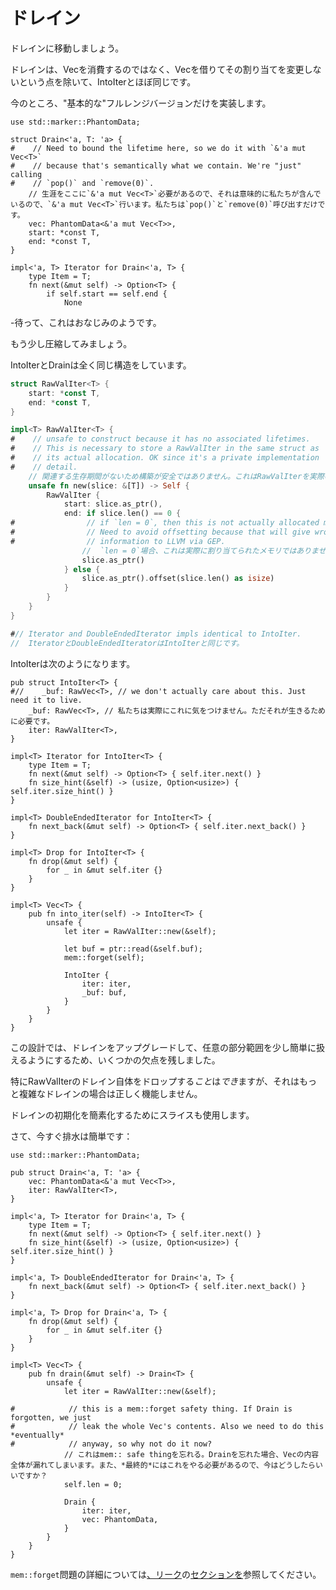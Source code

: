 # <!--Drain--> ドレイン

<!--Let's move on to Drain.-->
ドレインに移動しましょう。
<!--Drain is largely the same as IntoIter, except that instead of consuming the Vec, it borrows the Vec and leaves its allocation untouched.-->
ドレインは、Vecを消費するのではなく、Vecを借りてその割り当てを変更しないという点を除いて、IntoIterとほぼ同じです。
<!--For now we'll only implement the "basic"full-range version.-->
今のところ、"基本的な"フルレンジバージョンだけを実装します。

```rust,ignore
use std::marker::PhantomData;

struct Drain<'a, T: 'a> {
#    // Need to bound the lifetime here, so we do it with `&'a mut Vec<T>`
#    // because that's semantically what we contain. We're "just" calling
#    // `pop()` and `remove(0)`.
    // 生涯をここに`&'a mut Vec<T>`必要があるので、それは意味的に私たちが含んでいるので、`&'a mut Vec<T>`行います。私たちは`pop()`と`remove(0)`呼び出すだけです。
    vec: PhantomData<&'a mut Vec<T>>,
    start: *const T,
    end: *const T,
}

impl<'a, T> Iterator for Drain<'a, T> {
    type Item = T;
    fn next(&mut self) -> Option<T> {
        if self.start == self.end {
            None
```

<!----wait, this is seeming familiar.-->
-待って、これはおなじみのようです。
<!--Let's do some more compression.-->
もう少し圧縮してみましょう。
<!--Both IntoIter and Drain have the exact same structure, let's just factor it out.-->
IntoIterとDrainは全く同じ構造をしています。

```rust
struct RawValIter<T> {
    start: *const T,
    end: *const T,
}

impl<T> RawValIter<T> {
#    // unsafe to construct because it has no associated lifetimes.
#    // This is necessary to store a RawValIter in the same struct as
#    // its actual allocation. OK since it's a private implementation
#    // detail.
    // 関連する生存期間がないため構築が安全ではありません。これはRawValIterを実際の割り当てと同じ構造体に格納するために必要です。それは私的な実装の詳細なのでOKです。
    unsafe fn new(slice: &[T]) -> Self {
        RawValIter {
            start: slice.as_ptr(),
            end: if slice.len() == 0 {
#                // if `len = 0`, then this is not actually allocated memory.
#                // Need to avoid offsetting because that will give wrong
#                // information to LLVM via GEP.
                //  `len = 0`場合、これは実際に割り当てられたメモリではありません。GEPを介してLLVMに間違った情報を与えるため、オフセットを避ける必要があります。
                slice.as_ptr()
            } else {
                slice.as_ptr().offset(slice.len() as isize)
            }
        }
    }
}

#// Iterator and DoubleEndedIterator impls identical to IntoIter.
//  IteratorとDoubleEndedIteratorはIntoIterと同じです。
```

<!--And IntoIter becomes the following:-->
IntoIterは次のようになります。

```rust,ignore
pub struct IntoIter<T> {
#//    _buf: RawVec<T>, // we don't actually care about this. Just need it to live.
    _buf: RawVec<T>, // 私たちは実際にこれに気をつけません。ただそれが生きるために必要です。
    iter: RawValIter<T>,
}

impl<T> Iterator for IntoIter<T> {
    type Item = T;
    fn next(&mut self) -> Option<T> { self.iter.next() }
    fn size_hint(&self) -> (usize, Option<usize>) { self.iter.size_hint() }
}

impl<T> DoubleEndedIterator for IntoIter<T> {
    fn next_back(&mut self) -> Option<T> { self.iter.next_back() }
}

impl<T> Drop for IntoIter<T> {
    fn drop(&mut self) {
        for _ in &mut self.iter {}
    }
}

impl<T> Vec<T> {
    pub fn into_iter(self) -> IntoIter<T> {
        unsafe {
            let iter = RawValIter::new(&self);

            let buf = ptr::read(&self.buf);
            mem::forget(self);

            IntoIter {
                iter: iter,
                _buf: buf,
            }
        }
    }
}
```

<!--Note that I've left a few quirks in this design to make upgrading Drain to work with arbitrary subranges a bit easier.-->
この設計では、ドレインをアップグレードして、任意の部分範囲を少し簡単に扱えるようにするため、いくつかの欠点を残しました。
<!--In particular we *could* have RawValIter drain itself on drop, but that won't work right for a more complex Drain.-->
特にRawValIterのドレイン自体をドロップする*こと*は*でき*ますが、それはもっと複雑なドレインの場合は正しく機能しません。
<!--We also take a slice to simplify Drain initialization.-->
ドレインの初期化を簡素化するためにスライスも使用します。

<!--Alright, now Drain is really easy:-->
さて、今すぐ排水は簡単です：

```rust,ignore
use std::marker::PhantomData;

pub struct Drain<'a, T: 'a> {
    vec: PhantomData<&'a mut Vec<T>>,
    iter: RawValIter<T>,
}

impl<'a, T> Iterator for Drain<'a, T> {
    type Item = T;
    fn next(&mut self) -> Option<T> { self.iter.next() }
    fn size_hint(&self) -> (usize, Option<usize>) { self.iter.size_hint() }
}

impl<'a, T> DoubleEndedIterator for Drain<'a, T> {
    fn next_back(&mut self) -> Option<T> { self.iter.next_back() }
}

impl<'a, T> Drop for Drain<'a, T> {
    fn drop(&mut self) {
        for _ in &mut self.iter {}
    }
}

impl<T> Vec<T> {
    pub fn drain(&mut self) -> Drain<T> {
        unsafe {
            let iter = RawValIter::new(&self);

#            // this is a mem::forget safety thing. If Drain is forgotten, we just
#            // leak the whole Vec's contents. Also we need to do this *eventually*
#            // anyway, so why not do it now?
            // これはmem:: safe thingを忘れる。Drainを忘れた場合、Vecの内容全体が漏れてしまいます。また、*最終的*にはこれをやる必要があるので、今はどうしたらいいですか？
            self.len = 0;

            Drain {
                iter: iter,
                vec: PhantomData,
            }
        }
    }
}
```

<!--For more details on the `mem::forget` problem, see the [section on leaks][leaks].-->
`mem::forget`問題の詳細については[、リーク][leaks]の[セクションを][leaks]参照してください。

[leaks]: leaking.html
